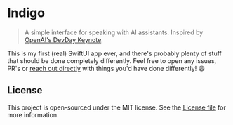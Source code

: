 #  Indigo

> A simple interface for speaking with AI assistants. Inspired by [OpenAI's DevDay Keynote](https://www.youtube.com/watch?v=U9mJuUkhUzk).

This is my first (real) SwiftUI app ever, and there's probably plenty of stuff that should be done completely differently. Feel free to open any issues, PR's or [reach out directly](mailto:indigo@miguel.build) with things you'd have done differently! 😄 

## License

This project is open-sourced under the MIT license. See the [License file](LICENSE) for more information.

